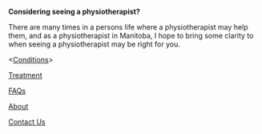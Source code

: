 **Considering seeing a physiotherapist?**

There are many times in a persons life where a physiotherapist may help them, and as a physiotherapist in Manitoba, I hope to bring some clarity to when seeing a physiotherapist may be right for you. 

<p align="center">
   
   <[Conditions](https://klattphysio.github.io/conditions)>

</p>

   [Treatment](https://klattphysio.github.io/treatment) 
    
   [FAQs](https://klattphysio.github.io/faqs)
    
   [About](https://klattphysio.github.io/about)
    
   [Contact Us](https://klattphysio.github.io/contact)
